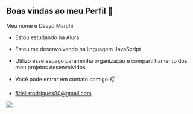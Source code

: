 ## Boas vindas ao meu Perfil 👋

Meu nome e Davyd Marchi

- Estou estudando na Alura

- Estou me desenvolvendo na linguagem JavaScript

- Utilizo esse espaço para minha organização e compartilhamento dos meu projetos desenvolvidos

- Você pode entrar em contato comigo 📫

- fidelisrodrigues90@gmail.com





![](https://media.tenor.com/NfEGhy9EiWkAAAAM/jealous.gif) 
